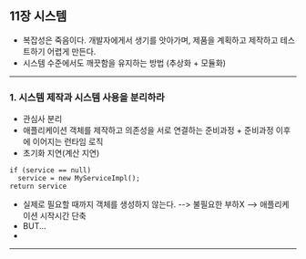 ## 11장 시스템

- 복잡성은 죽음이다. 개발자에게서 생기를 앗아가며, 제품을 계획하고 제작하고 테스트하기 어렵게 만든다.
- 시스템 수준에서도 깨끗함을 유지하는 방법 (추상화 + 모듈화)

***

### 1. 시스템 제작과 시스템 사용을 분리하라

- 관심사 분리
- 애플리케이션 객체를 제작하고 의존성을 서로 연결하는 준비과정 + 준비과정 이후에 이어지는 런타임 로직
- 초기화 지연(계산 지연) 
```
if (service == null)
  service = new MyServiceImpl();
return service
```
- 실제로 필요할 때까지 객체를 생성하지 않는다. --> 불필요한 부하X --> 애플리케이션 시작시간 단축
- BUT...
- 
***
